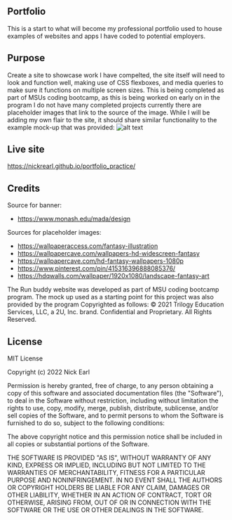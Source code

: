 ## Portfolio
This is a start to what will become my professional portfolio used to house examples of websites and apps I have coded to potential employers.

## Purpose
Create a site to showcase work I have compelted, the site itself will need to look and function well, making use of CSS flexboxes, and media queries to make sure it functions on multiple screen sizes. This is being completed as part of MSUs coding bootcamp, as this is being worked on early on in the program I do not have many completed projects currently there are placeholder images that link to the source of the image. While I will be adding my own flair to the site, it should share similar functionality to the example mock-up that was provided:
![alt text](./assets/images/challenge-demo.gif)

## Live site
https://nickrearl.github.io/portfolio_practice/

## Credits
Source for banner:
* https://www.monash.edu/mada/design

Sources for placeholder images:
* https://wallpaperaccess.com/fantasy-illustration
* https://wallpapercave.com/wallpapers-hd-widescreen-fantasy
* https://wallpapercave.com/hd-fantasy-wallpapers-1080p
* https://www.pinterest.com/pin/415316396888085376/
* https://hdqwalls.com/wallpaper/1920x1080/landscape-fantasy-art

The Run buddy website was developed as part of MSU coding bootcamp program. The mock up used as a starting point for this project was also provided by the program 
Copyrighted as follows: © 2021 Trilogy Education Services, LLC, a 2U, Inc. brand. Confidential and Proprietary. All Rights Reserved.

## License
MIT License

Copyright (c) 2022 Nick Earl

Permission is hereby granted, free of charge, to any person obtaining a copy
of this software and associated documentation files (the "Software"), to deal
in the Software without restriction, including without limitation the rights
to use, copy, modify, merge, publish, distribute, sublicense, and/or sell
copies of the Software, and to permit persons to whom the Software is
furnished to do so, subject to the following conditions:

The above copyright notice and this permission notice shall be included in all
copies or substantial portions of the Software.

THE SOFTWARE IS PROVIDED "AS IS", WITHOUT WARRANTY OF ANY KIND, EXPRESS OR
IMPLIED, INCLUDING BUT NOT LIMITED TO THE WARRANTIES OF MERCHANTABILITY,
FITNESS FOR A PARTICULAR PURPOSE AND NONINFRINGEMENT. IN NO EVENT SHALL THE
AUTHORS OR COPYRIGHT HOLDERS BE LIABLE FOR ANY CLAIM, DAMAGES OR OTHER
LIABILITY, WHETHER IN AN ACTION OF CONTRACT, TORT OR OTHERWISE, ARISING FROM,
OUT OF OR IN CONNECTION WITH THE SOFTWARE OR THE USE OR OTHER DEALINGS IN THE
SOFTWARE.